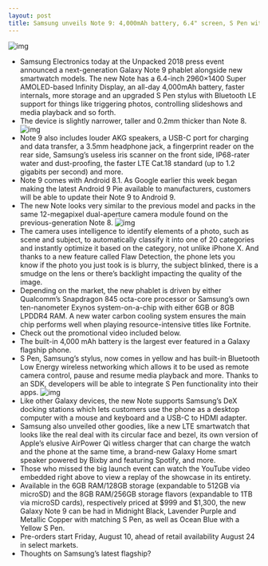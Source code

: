 ```yaml
---
layout: post
title: Samsung unveils Note 9: 4,000mAh battery, 6.4" screen, S Pen with Bluetooth control, more
---
```

![img](http://media.idownloadblog.com/wp-content/uploads/2018/08/Samsung-Unapcked-2018.jpeg)
* Samsung Electronics today at the Unpacked 2018 press event announced a next-generation Galaxy Note 9 phablet alongside new smartwatch models. The new Note has a 6.4-inch 2960×1400 Super AMOLED-based Infinity Display, an all-day 4,000mAh battery, faster internals, more storage and an upgraded S Pen stylus with Bluetooth LE support for things like triggering photos, controlling slideshows and media playback and so forth.
* The device is slightly narrower, taller and 0.2mm thicker than Note 8.
![img](http://media.idownloadblog.com/wp-content/uploads/2018/08/Samsung-Galaxy-Note-9-teaser-002.jpg)
* Note 9 also includes louder AKG speakers, a USB-C port for charging and data transfer, a 3.5mm headphone jack, a fingerprint reader on the rear side, Samsung’s useless iris scanner on the front side, IP68-rater water and dust-proofing, the faster LTE Cat.18 standard (up to 1.2 gigabits per second) and more.
* Note 9 comes with Android 8.1. As Google earlier this week began making the latest Android 9 Pie available to manufacturers, customers will be able to update their Note 9 to Android 9.
* The new Note looks very similar to the previous model and packs in the same 12-megapixel dual-aperture camera module found on the previous-generation Note 8.
![img](http://media.idownloadblog.com/wp-content/uploads/2018/08/Samsung-Galaxy-Note-9-002-1.jpg)
* The camera uses intelligence to identify elements of a photo, such as scene and subject, to automatically classify it into one of 20 categories and instantly optimize it based on the category, not unlike iPhone X. And thanks to a new feature called Flaw Detection, the phone lets you know if the photo you just took is is blurry, the subject blinked, there is a smudge on the lens or there’s backlight impacting the quality of the image.
* Depending on the market, the new phablet is driven by either Qualcomm’s Snapdragon 845 octa-core processor or Samsung’s own ten-nanometer Exynos system-on-a-chip with either 6GB or 8GB LPDDR4 RAM. A new water carbon cooling system ensures the main chip performs well when playing resource-intensive titles like Fortnite.
* Check out the promotional video included below.
* The built-in 4,000 mAh battery is the largest ever featured in a Galaxy flagship phone.
* S Pen, Samsung’s stylus, now comes in yellow and has built-in Bluetooth Low Energy wireless networking which allows it to be used as remote camera control, pause and resume media playback and more. Thanks to an SDK, developers will be able to integrate S Pen functionality into their apps.
![img](http://media.idownloadblog.com/wp-content/uploads/2018/08/Samsung-Galaxy-Note-9-006.jpg)
* Like other Galaxy devices, the new Note supports Samsung’s DeX docking stations which lets customers use the phone as a desktop computer with a mouse and keyboard and a USB-C to HDMI adapter.
* Samsung also unveiled other goodies, like a new LTE smartwatch that looks like the real deal with its circular face and bezel, its own version of Apple’s elusive AirPower Qi witless charger that can charge the watch and the phone at the same time, a brand-new Galaxy Home smart speaker powered by Bixby and featuring Spotify, and more.
* Those who missed the big launch event can watch the YouTube video embedded right above to view a replay of the showcase in its entirety.
* Available in the 6GB RAM/128GB storage (expandable to 512GB via microSD) and the 8GB RAM/256GB storage flavors (expandable to 1TB via microSD cards), respectively priced at $999 and $1,300, the new Galaxy Note 9 can be had in Midnight Black, Lavender Purple and Metallic Copper with matching S Pen, as well as Ocean Blue with a Yellow S Pen.
* Pre-orders start Friday, August 10, ahead of retail availability August 24 in select markets.
* Thoughts on Samsung’s latest flagship?

